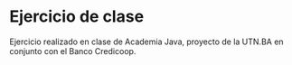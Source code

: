 # Ejercicio de clase

Ejercicio realizado en clase de Academia Java, proyecto de la UTN.BA en conjunto con el Banco Credicoop.
